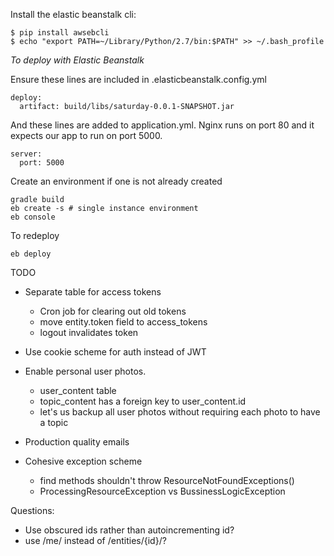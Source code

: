 Install the elastic beanstalk cli:
```
$ pip install awsebcli
$ echo "export PATH=~/Library/Python/2.7/bin:$PATH" >> ~/.bash_profile
```

*To deploy with Elastic Beanstalk*

Ensure these lines are included in .elasticbeanstalk.config.yml
```
deploy:
  artifact: build/libs/saturday-0.0.1-SNAPSHOT.jar
```

And these lines are added to application.yml. Nginx runs on port 80 and it expects our app to run on port 5000.
```
server:
  port: 5000
```

Create an environment if one is not already created
```
gradle build
eb create -s # single instance environment
eb console
```

To redeploy
```
eb deploy
```

TODO
* Separate table for access tokens
  * Cron job for clearing out old tokens
  * move entity.token field to access_tokens
  * logout invalidates token
  
* Use cookie scheme for auth instead of JWT
  
* Enable personal user photos. 
    * user_content table
    * topic_content has a foreign key to user_content.id
    * let's us backup all user photos without requiring each photo to have a topic
    
* Production quality emails

* Cohesive exception scheme
  * find<resource> methods shouldn't throw ResourceNotFoundExceptions()
  * ProcessingResourceException vs BussinessLogicException
  
Questions:
* Use obscured ids rather than autoincrementing id?
* use /me/<resource> instead of /entities/{id}/<resource>?
